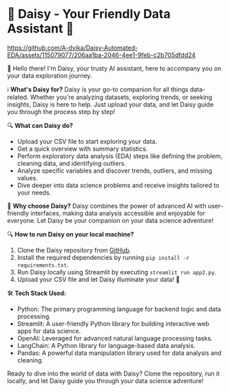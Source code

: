 # 🌼 Daisy - Your Friendly Data Assistant 🤖


https://github.com/A-dvika/Daisy-Automated-EDA/assets/115079077/206aa1ba-2046-4ee1-9feb-c2b705dfdd24

👋 Hello there! I'm Daisy, your trusty AI assistant, here to accompany you on your data exploration journey. 

ℹ️ **What's Daisy for?**
Daisy is your go-to companion for all things data-related. Whether you're analyzing datasets, exploring trends, or seeking insights, Daisy is here to help. Just upload your data, and let Daisy guide you through the process step by step!

🔍 **What can Daisy do?**
- Upload your CSV file to start exploring your data.
- Get a quick overview with summary statistics.
- Perform exploratory data analysis (EDA) steps like defining the problem, cleaning data, and identifying outliers.
- Analyze specific variables and discover trends, outliers, and missing values.
- Dive deeper into data science problems and receive insights tailored to your needs.

🌟 **Why choose Daisy?**
Daisy combines the power of advanced AI with user-friendly interfaces, making data analysis accessible and enjoyable for everyone. Let Daisy be your companion on your data science adventure!


🔍 **How to run Daisy on your local machine?**
1. Clone the Daisy repository from [GitHub](https://github.com/your-daisy-repo-url).
2. Install the required dependencies by running `pip install -r requirements.txt`.
3. Run Daisy locally using Streamlit by executing `streamlit run app2.py`.
4. Upload your CSV file and let Daisy illuminate your data! 🚀

🛠️ **Tech Stack Used:**
- Python: The primary programming language for backend logic and data processing.
- Streamlit: A user-friendly Python library for building interactive web apps for data science.
- OpenAI: Leveraged for advanced natural language processing tasks.
- LangChain: A Python library for language-based data analysis.
- Pandas: A powerful data manipulation library used for data analysis and cleaning.

Ready to dive into the world of data with Daisy? Clone the repository, run it locally, and let Daisy guide you through your data science adventure!
